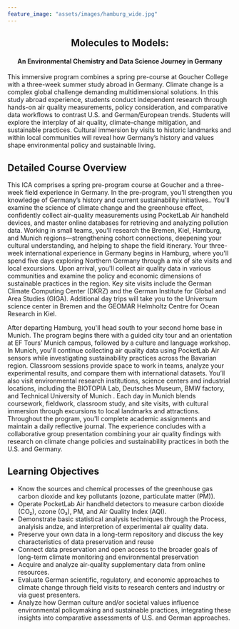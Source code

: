 ```yaml
---
feature_image: "assets/images/hamburg_wide.jpg"
---
```


<h2><center>Molecules to Models:</center></h2><h4><center>An Environmental Chemistry and Data Science Journey in Germany</center></h4>

This immersive program combines a spring pre-course at Goucher College with a three-week summer study abroad in Germany. Climate change is a complex global challenge demanding multidimensional solutions. In this study abroad experience, students conduct independent research through hands-on air quality measurements, policy consideration, and comparative data workflows to contrast U.S. and German/European trends.  Students will explore the interplay of air quality, climate-change mitigation, and sustainable practices. Cultural immersion by visits to historic landmarks and within local communities will reveal how Germany’s history and values shape environmental policy and sustainable living.

## Detailed Course Overview

This ICA comprises a spring pre-program course at Goucher and a three-week field experience in Germany. In the pre-program, you’ll  strengthen you knowledge of  Germany’s history and current sustainability initiatives.. You’ll examine the science of climate change and the greenhouse effect, confidently collect air-quality measurements using PocketLab Air handheld devices, and master online databases for retrieving and analyzing pollution data. Working in small teams, you’ll research the Bremen, Kiel, Hamburg, and Munich regions—strengthening cohort connections, deepening your cultural understanding, and helping to shape the field itinerary.
Your three-week international experience in Germany begins in Hamburg, where you'll spend five days exploring Northern Germany through a mix of site visits and local excursions. Upon arrival, you'll collect air quality data in various communities and examine the policy and economic dimensions of sustainable practices in the region. Key site visits include the German Climate Computing Center (DKRZ) and the German Institute for Global and Area Studies (GIGA). Additional day trips will take you to the Universum science center in Bremen and the GEOMAR Helmholtz Centre for Ocean Research in Kiel.

After departing Hamburg, you'll head south to your second home base in Munich. The program begins there with a guided city tour and an orientation at EF Tours’ Munich campus, followed by a culture and language workshop. In Munich, you'll continue collecting air quality data using PocketLab Air sensors while investigating sustainability practices across the Bavarian region. Classroom sessions provide space to work in teams, analyze your experimental results, and compare them with international datasets. You’ll also visit environmental research institutions, science centers and industrial locations, including the BIOTOPIA Lab, Deutsches Museum, BMW factory, and Technical University of Munich . Each day in Munich blends coursework, fieldwork, classroom study, and site visits, with cultural immersion through excursions to local landmarks and attractions. Throughout the program, you'll complete academic assignments and maintain a daily reflective journal. The experience concludes with a collaborative group presentation combining your air quality findings with research on climate change policies and sustainability practices in both the U.S. and Germany.

## Learning Objectives

-	Know the sources and chemical processes of the greenhouse gas carbon dioxide and key pollutants (ozone, particulate matter (PM)).
-	Operate PocketLab Air handheld detectors to measure carbon dioxide (CO₂), ozone (O₃), PM, and Air Quality Index (AQI).
-	Demonstrate basic statistical analysis techniques through the Process, analyisis andze, and interpretion of experimental air quality data.
-	Preserve your own data in a long-term repository and discuss the key characteristics of data preservation and reuse  
-	Connect data preservation and open access to the broader goals of long-term climate monitoring and environmental preservation
-	Acquire and analyze air-quality supplementary data from online resources.
-	Evaluate German scientific, regulatory, and economic approaches to climate change through field visits to research centers and industry or via guest presenters.
-	Analyze how German culture and/or societal values influence environmental policymaking and sustainable practices, integrating these insights into comparative assessments of U.S. and German approaches.
